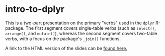# intro-to-dplyr

This is a two-part presentation on the primary "verbs" used in the `dplyr` R-package. The first segment covers single-table verbs (such as `select()`, `arrange()`, and `mutate()`), whereas the second segment covers two-table verbs, with a focus on the package's `_join()` functions.

A link to the HTML version of the slides can be [found here.](https://cdn.statically.io/gh/mooreaw/intro-to-dplyr/main/R/slides.html)
